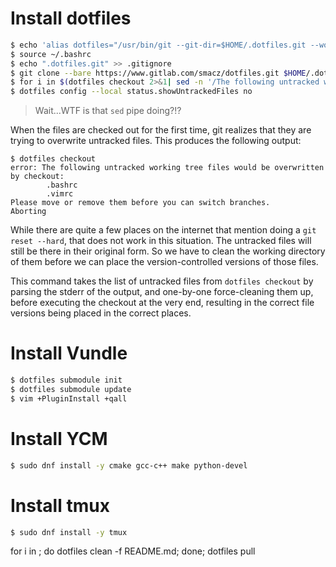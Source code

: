 # Install dotfiles

```bash
$ echo 'alias dotfiles="/usr/bin/git --git-dir=$HOME/.dotfiles.git --work-tree=$HOME"' >> $HOME/.bashrc
$ source ~/.bashrc
$ echo ".dotfiles.git" >> .gitignore
$ git clone --bare https://www.gitlab.com/smacz/dotfiles.git $HOME/.dotfiles.git
$ for i in $(dotfiles checkout 2>&1| sed -n '/The following untracked working tree files/,/Please move or remove them/p' | sed '1d;$d'| sed -e 's/^[ \t]*//'); do dotfiles clean -f ${i}; done; dotfiles checkout
$ dotfiles config --local status.showUntrackedFiles no
```

> Wait...WTF is that `sed` pipe doing?!?

When the files are checked out for the first time, git realizes that they are trying to overwrite untracked files. This produces the following output:

```
$ dotfiles checkout
error: The following untracked working tree files would be overwritten by checkout:
        .bashrc
        .vimrc
Please move or remove them before you can switch branches.
Aborting
```

While there are quite a few places on the internet that mention doing a `git reset --hard`, that does not work in this situation. The untracked files will still be there in their original form. So we have to clean the working directory of them before we can place the version-controlled versions of those files.

This command takes the list of untracked files from `dotfiles checkout` by parsing the stderr of the output, and one-by-one force-cleaning them up, before executing the checkout at the very end, resulting in the correct file versions being placed in the correct places.

# Install Vundle

```bash
$ dotfiles submodule init
$ dotfiles submodule update
$ vim +PluginInstall +qall
```

# Install YCM

```bash
$ sudo dnf install -y cmake gcc-c++ make python-devel
```

# Install tmux

```bash
$ sudo dnf install -y tmux
```
for i in ; do dotfiles clean -f README.md; done; dotfiles pull
